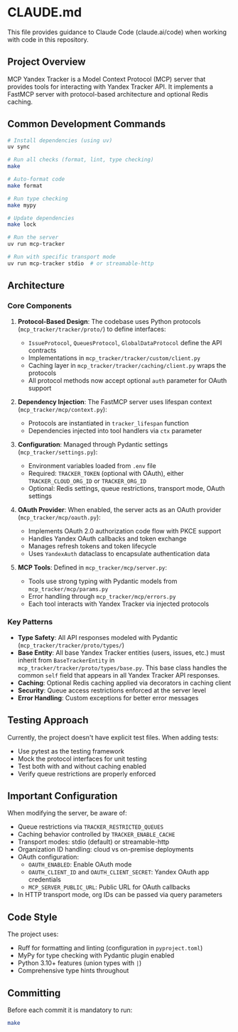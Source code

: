 # CLAUDE.md

This file provides guidance to Claude Code (claude.ai/code) when working with code in this repository.

## Project Overview

MCP Yandex Tracker is a Model Context Protocol (MCP) server that provides tools for interacting with Yandex Tracker API. It implements a FastMCP server with protocol-based architecture and optional Redis caching.

## Common Development Commands

```bash
# Install dependencies (using uv)
uv sync

# Run all checks (format, lint, type checking)
make

# Auto-format code
make format

# Run type checking
make mypy

# Update dependencies
make lock

# Run the server
uv run mcp-tracker

# Run with specific transport mode
uv run mcp-tracker stdio  # or streamable-http
```

## Architecture

### Core Components

1. **Protocol-Based Design**: The codebase uses Python protocols (`mcp_tracker/tracker/proto/`) to define interfaces:
   - `IssueProtocol`, `QueuesProtocol`, `GlobalDataProtocol` define the API contracts
   - Implementations in `mcp_tracker/tracker/custom/client.py`
   - Caching layer in `mcp_tracker/tracker/caching/client.py` wraps the protocols
   - All protocol methods now accept optional `auth` parameter for OAuth support

2. **Dependency Injection**: The FastMCP server uses lifespan context (`mcp_tracker/mcp/context.py`):
   - Protocols are instantiated in `tracker_lifespan` function
   - Dependencies injected into tool handlers via `ctx` parameter

3. **Configuration**: Managed through Pydantic settings (`mcp_tracker/settings.py`):
   - Environment variables loaded from `.env` file
   - Required: `TRACKER_TOKEN` (optional with OAuth), either `TRACKER_CLOUD_ORG_ID` or `TRACKER_ORG_ID`
   - Optional: Redis settings, queue restrictions, transport mode, OAuth settings

4. **OAuth Provider**: When enabled, the server acts as an OAuth provider (`mcp_tracker/mcp/oauth.py`):
   - Implements OAuth 2.0 authorization code flow with PKCE support
   - Handles Yandex OAuth callbacks and token exchange
   - Manages refresh tokens and token lifecycle
   - Uses `YandexAuth` dataclass to encapsulate authentication data

5. **MCP Tools**: Defined in `mcp_tracker/mcp/server.py`:
   - Tools use strong typing with Pydantic models from `mcp_tracker/mcp/params.py`
   - Error handling through `mcp_tracker/mcp/errors.py`
   - Each tool interacts with Yandex Tracker via injected protocols

### Key Patterns

- **Type Safety**: All API responses modeled with Pydantic (`mcp_tracker/tracker/proto/types/`)
- **Base Entity**: All base Yandex Tracker entities (users, issues, etc.) must inherit from `BaseTrackerEntity` in `mcp_tracker/tracker/proto/types/base.py`. This base class handles the common `self` field that appears in all Yandex Tracker API responses.
- **Caching**: Optional Redis caching applied via decorators in caching client
- **Security**: Queue access restrictions enforced at the server level
- **Error Handling**: Custom exceptions for better error messages

## Testing Approach

Currently, the project doesn't have explicit test files. When adding tests:
- Use pytest as the testing framework
- Mock the protocol interfaces for unit testing
- Test both with and without caching enabled
- Verify queue restrictions are properly enforced

## Important Configuration

When modifying the server, be aware of:
- Queue restrictions via `TRACKER_RESTRICTED_QUEUES`
- Caching behavior controlled by `TRACKER_ENABLE_CACHE`
- Transport modes: stdio (default) or streamable-http
- Organization ID handling: cloud vs on-premise deployments
- OAuth configuration:
  - `OAUTH_ENABLED`: Enable OAuth mode
  - `OAUTH_CLIENT_ID` and `OAUTH_CLIENT_SECRET`: Yandex OAuth app credentials
  - `MCP_SERVER_PUBLIC_URL`: Public URL for OAuth callbacks
- In HTTP transport mode, org IDs can be passed via query parameters

## Code Style

The project uses:
- Ruff for formatting and linting (configuration in `pyproject.toml`)
- MyPy for type checking with Pydantic plugin enabled
- Python 3.10+ features (union types with `|`)
- Comprehensive type hints throughout

## Committing

Before each commit it is mandatory to run:
```bash
make
```
